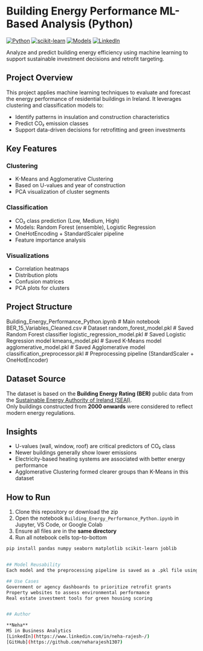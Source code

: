 # Building Energy Performance ML-Based Analysis (Python)

[![Python](https://img.shields.io/badge/Python-3.8+-blue?logo=python)](https://www.python.org/)
[![scikit-learn](https://img.shields.io/badge/Scikit--Learn-ML-orange?logo=scikit-learn)](https://scikit-learn.org/)
[![Models](https://img.shields.io/badge/Models-Serialized-green)]()
[![LinkedIn](https://img.shields.io/badge/Connect-Neha%20Rajesh-blue?logo=linkedin)](https://www.linkedin.com/in/neha-rajesh-/)

Analyze and predict building energy efficiency using machine learning to support sustainable investment decisions and retrofit targeting.

## Project Overview

This project applies machine learning techniques to evaluate and forecast the energy performance of residential buildings in Ireland. It leverages clustering and classification models to:
- Identify patterns in insulation and construction characteristics
- Predict CO₂ emission classes
- Support data-driven decisions for retrofitting and green investments


## Key Features

### Clustering
- K-Means and Agglomerative Clustering
- Based on U-values and year of construction
- PCA visualization of cluster segments

### Classification
- CO₂ class prediction (Low, Medium, High)
- Models: Random Forest (ensemble), Logistic Regression 
- OneHotEncoding + StandardScaler pipeline
- Feature importance analysis

### Visualizations
- Correlation heatmaps
- Distribution plots
- Confusion matrices
- PCA plots for clusters

## Project Structure

Building_Energy_Performance_Python.ipynb # Main notebook 
BER_15_Variables_Cleaned.csv # Dataset 
random_forest_model.pkl # Saved Random Forest classifier 
logistic_regression_model.pkl # Saved Logistic Regression model 
kmeans_model.pkl # Saved K-Means model 
agglomerative_model.pkl # Saved Agglomerative model 
classification_preprocessor.pkl # Preprocessing pipeline (StandardScaler + OneHotEncoder)


## Dataset Source

The dataset is based on the **Building Energy Rating (BER)** public data from the [Sustainable Energy Authority of Ireland (SEAI)](https://ndber.seai.ie/BERResearchTool/ber/search.aspx).  
Only buildings constructed from **2000 onwards** were considered to reflect modern energy regulations.


## Insights

- U-values (wall, window, roof) are critical predictors of CO₂ class
- Newer buildings generally show lower emissions
- Electricity-based heating systems are associated with better energy performance
- Agglomerative Clustering formed clearer groups than K-Means in this dataset

## How to Run

1. Clone this repository or download the zip
2. Open the notebook `Building_Energy_Performance_Python.ipynb` in Jupyter, VS Code, or Google Colab
3. Ensure all files are in the **same directory**
4. Run all notebook cells top-to-bottom

```bash
pip install pandas numpy seaborn matplotlib scikit-learn joblib


## Model Reusability
Each model and the preprocessing pipeline is saved as a .pkl file using joblib. These can be reloaded for deployment or batch inference without retraining.

## Use Cases
Government or agency dashboards to prioritize retrofit grants
Property websites to assess environmental performance
Real estate investment tools for green housing scoring


## Author

**Neha**  
MS in Business Analytics  
[LinkedIn](https://www.linkedin.com/in/neha-rajesh-/)  
[GitHub](https://github.com/neharajesh1307)
